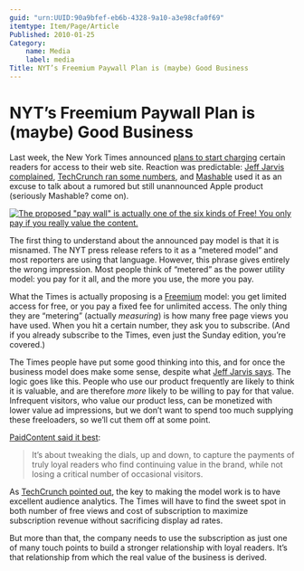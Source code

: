 ```yaml
---
guid: "urn:UUID:90a9bfef-eb6b-4328-9a10-a3e98cfa0f69"
itemtype: Item/Page/Article
Published: 2010-01-25
Category:
    name: Media
    label: media
Title: NYT’s Freemium Paywall Plan is (maybe) Good Business
---
```


NYT’s Freemium Paywall Plan is (maybe) Good Business
====================================================

Last week, the New York Times announced [plans to start
charging](http://www.nytimes.com/2010/01/21/business/media/21times.html?hp&emc=na)
certain readers for access to their web site.
Reaction was predictable: [Jeff Jarvis
complained](http://buzzmachine.com/2010/01/17/the-cockeyed-economics-of-metering-reading/),
[TechCrunch ran some
numbers](https://techcrunch.com/2010/01/20/new-york-times-meter-needle/),
and
[Mashable](http://mashable.com/2010/01/20/new-york-times-to-start-charging/)
used it as an excuse to talk about a rumored but still unannounced Apple
product (seriously Mashable? come on).

[![The proposed "pay wall" is actually one of the six kinds of Free! You
only pay if you really value the
content.](http://farm4.staticflickr.com/3221/2759517762_38be64311d.jpg)][img]

The first thing to understand about the announced pay model is that it
is misnamed. The NYT press release refers to it as a “metered model” and
most reporters are using that language. However, this phrase gives
entirely the wrong impression. Most people think of “metered” as the
power utility model: you pay for it all, and the more you use, the more
you pay.

What the Times is actually proposing is a
[Freemium](https://en.wikipedia.org/wiki/Freemium) model: you get limited
access for free, or you pay a fixed fee for unlimited access. The only
thing they are “metering” (actually *measuring*) is how many free page
views you have used. When you hit a certain number, they ask you to
subscribe. (And if you already subscribe to the Times, even just the
Sunday edition, you’re covered.)

The Times people have put some good thinking into this, and for once the
business model does make some sense, despite what [Jeff Jarvis
says](http://buzzmachine.com/2010/01/17/the-cockeyed-economics-of-metering-reading/).
The logic goes like this. People who use our product frequently are
likely to think it is valuable, and are therefore *more* likely to be
willing to pay for that value. Infrequent visitors, who value our
product less, can be monetized with lower value ad impressions, but we
don’t want to spend too much supplying these freeloaders, so we’ll cut
them off at some point.

[PaidContent said it
best](http://paidcontent.org/article/419-nine-questions-new-york-times-goes-metered/):

> It’s about tweaking the dials, up and down, to capture the payments of
> truly loyal readers who find continuing value in the brand, while not
> losing a critical number of occasional visitors.

As [TechCrunch pointed
out](https://techcrunch.com/2010/01/20/new-york-times-meter-needle/),
the key to making the model work is to have excellent audience
analytics. The Times will have to find the sweet spot in both number of
free views and cost of subscription to maximize subscription revenue
without sacrificing display ad rates.

But more than that, the company needs to use the subscription as just
one of many touch points to build a stronger relationship with loyal
readers. It’s that relationship from which the real value of the
business is derived.

[img]: https://flic.kr/p/5cRfus


